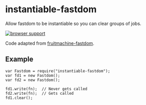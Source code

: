 # instantiable-fastdom
Allow fastdom to be instantiable so you can clear groups of jobs.

[![browser support](https://ci.testling.com/orangemug/instantiable-fastdom.png)](https://ci.testling.com/orangemug/instantiable-fastdom)

Code adapted from [fruitmachine-fastdom](https://github.com/ftlabs/fruitmachine-fastdom).

## Example

    var Fastdom = require("instantiable-fastdom");
    var fd1 = new Fastdom();
    var fd2 = new Fastdom();

    fd1.write(fn);  // Never gets called
    fd2.write(fn);  // Gets called
    fd1.clear();
